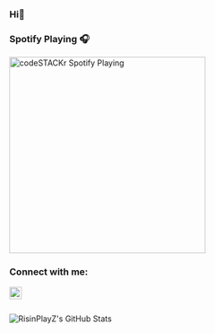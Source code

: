### Hi👋

### Spotify Playing 🎧

[<img src="https://now-playing-codestackr.vercel.app/api/spotify-playing" alt="codeSTACKr Spotify Playing" width="350" />](https://open.spotify.com/user/swyqyimdc12jajde4vpwd2x1b)

### Connect with me:

[<img align="left" alt="codeSTACKr | YouTube" width="22px" src="https://cdn.jsdelivr.net/npm/simple-icons@v3/icons/youtube.svg" />][youtube]

<br />
<br />



  <img align="left" alt="RisinPlayZ's GitHub Stats" src="github-readme-stats-tau-rust.vercel.app
?username=RisinPlayZ&show_icons=true&hide_border=true" />


[youtube]: https://www.youtube.com/channel/UCJHoZe4Otss4X8mlkAfdZSQ
